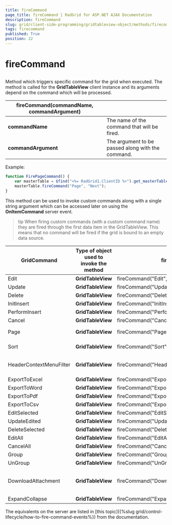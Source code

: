 ```yaml
---
title: fireCommand
page_title: fireCommand | RadGrid for ASP.NET AJAX Documentation
description: fireCommand
slug: grid/client-side-programming/gridtableview-object/methods/firecommand
tags: firecommand
published: True
position: 22
---
```


# fireCommand



##

Method which triggers specific command for the grid when executed. The method is called for the **GridTableView** client instance and its arguments depend on the command which will be processed.


|  **fireCommand(commandName, commandArgument)**  |  |
| ------ | ------ |
| **commandName** |The name of the command that will be fired.|
| **commandArgument** |The argument to be passed along with the command.|

Example:

````JavaScript
function FirePageCommand() {
    var masterTable = $find("<%= RadGrid1.ClientID %>").get_masterTableView();
    masterTable.fireCommand("Page", "Next");
}
````



This method can be used to invoke custom commands along with a single string argument which can be accessed later on using the **OnItemCommand** server event.

>tip  When firing custom commands (with a custom command name) they are fired through the first data item in the GridTableView. This means that no command will be fired if the grid is bound to an empty data source.
>



|  **GridCommand**  |  **Type of object used to invoke the method**  |  **fireCommand syntax**  |  **eventArgs details**  |
| ------ | ------ | ------ | ------ |
|Edit| **GridTableView** |fireCommand("Edit", itemIndex)|Example: fireCommand("Edit", 0)|
|Update| **GridTableView** |fireCommand("Update", itemIndex)|Example: fireCommand("Update", 0)|
|Delete| **GridTableView** |fireCommand("Delete", itemIndex)|Example: fireCommand("Delete", 0)|
|InitInsert| **GridTableView** |fireCommand("InitInsert", "")|Required but not used. Example: fireCommand("InitInsert", "")|
|PerformInsert| **GridTableView** |fireCommand("PerformInsert", "")|Required but not used. Example: fireCommand("PerformInsert", "")|
|Cancel| **GridTableView** |fireCommand("Cancel", "")|Required but not used. Example: fireCommand("Cancel", "")|
|Page| **GridTableView** |fireCommand("Page", pageCommand)|string argument:"First", "Next", "Prev", "Last", numeric values as string presentation. Example: fireCommand("Page", "Next")|
|Sort| **GridTableView** |fireCommand("Sort", sortExpression)|string argument: fieldName (mandatory), sortOrder (optional)Example: fireCommand("Sort", "ContactName DESC")|
|HeaderContextMenuFilter| **GridTableView** |fireCommand("HeaderContextMenuFilter",commandArgs)|A string holding the filter conditions data. Example: fireCommand("HeaderContextMenuFilter", "ShipName&#124;?NoFilter&#124;&#124;?NoFilter&#124;")|
|ExportToExcel| **GridTableView** |fireCommand("ExportToExcel", "")|Required but not used. Example: fireCommand("ExportToExcel", "")|
|ExportToWord| **GridTableView** |fireCommand("ExportToWord", "")|Required but not used. Example: fireCommand("ExportToWord", "")|
|ExportToPdf| **GridTableView** |fireCommand("ExportToPdf", "")|Required but not used. Example: fireCommand("ExportToPdf", "")|
|ExportToCsv| **GridTableView** |fireCommand("ExportToCsv", "")|Required but not used. Example: fireCommand("ExportToCsv", "")|
|EditSelected| **GridTableView** |fireCommand("EditSelected", "")|Required but not used. Example: fireCommand("EditSelected", "")|
|UpdateEdited| **GridTableView** |fireCommand("UpdateEdited", "")|Required but not used. Example: fireCommand("UpdateEdited", "")|
|DeleteSelected| **GridTableView** |fireCommand("DeleteSelected", "")|Required but not used. Example: fireCommand("DeleteSelected", "")|
|EditAll| **GridTableView** |fireCommand("EditAll", "")|Required but not used. Example: fireCommand("EditAll", "")|
|CancelAll| **GridTableView** |fireCommand("CancelAll", "")|Required but not used. Example: fireCommand("CancelAll", "")|
|Group| **GridTableView** |fireCommand("GroupByColumn", "")|Example: fireCommand("GroupByColumn", "Country")|
|UnGroup| **GridTableView** |fireCommand("UnGroupByColumn", "")|Example:fireCommand("UnGroupByColumn", "Country")|
|DownloadAttachment| **GridTableView** |fireCommand("DownloadAttachment", argument)|String - collection of key/value pairs in JSON format (see[this demo](http://demos.telerik.com/aspnet-ajax/grid/examples/generalfeatures/gridattachmentcolumn/defaultcs.aspx))Example:var args = '{"FileId":24,"ColumnUniqueName":"AttCol","FileName":"report.doc"}'; fireCommand("DownloadAttachment", args)|
|ExpandCollapse| **GridTableView** |fireCommand("ExpandCollapse", itemIndex)|Example:fireCommand("ExpandCollapse", 0)|

The equivalents on the server are listed in [this topic]({%slug grid/control-lifecycle/how-to-fire-command-events%}) from the documentation.
